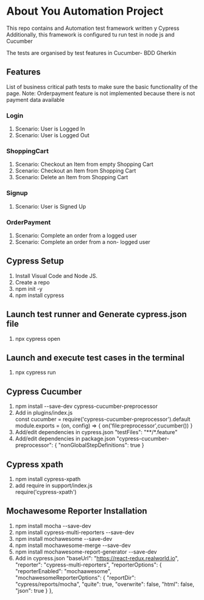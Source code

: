 # About You Automation Project

This repo contains and Automation test framework written y Cypress
Additionally, this framework is configured tu run test in node js and Cucumber

The tests are organised by test features in Cucumber- BDD Gherkin 

## Features

List of business critical path tests to make sure the basic functionality of the page.
Note: Orderpayment feature is not implemented because there is not payment data available

### Login

1. Scenario: User is Logged In
2. Scenario: User is Logged Out

### ShoppingCart

1. Scenario: Checkout an Item from empty Shopping Cart 
2. Scenario: Checkout an Item from Shopping Cart 
3. Scenario: Delete an Item from Shopping Cart

### Signup

1. Scenario: User is Signed Up

### OrderPayment

1. Scenario: Complete an order from a logged user
2. Scenario: Complete an order from a non- logged user

## Cypress Setup

1. Install Visual Code and Node JS.
2. Create a repo
3. npm init -y
4. npm install cypress

## Launch test runner and Generate cypress.json file

1. npx cypress open

## Launch and execute test cases in the terminal
1. npx cypress run

## Cypress Cucumber

1. npm install --save-dev cypress-cucumber-preprocessor
2. Add in plugins/index.js  
    const cucumber = require('cypress-cucumber-preprocessor').default
    module.exports = (on, config) => {
      on('file:preprocessor',cucumber())
    }
4. Add/edit dependencies in cypress.json 
    "testFiles": "**/*.feature" 
5. Add/edit dependencies in package.json
   "cypress-cucumber-preprocessor": {
    "nonGlobalStepDefinitions": true
    }
    

## Cypress xpath

1. npm install cypress-xpath
2. add require in support/index.js  
    require('cypress-xpath')

## Mochawesome Reporter Installation

1. npm install mocha --save-dev
2. npm install cypress-multi-reporters --save-dev
3. npm install mochawesome --save-dev
4. npm install mochawesome-merge --save-dev
5. npm install mochawesome-report-generator --save-dev
6. Add in cypress.json
     "baseUrl": "https://react-redux.realworld.io",
    "reporter": "cypress-multi-reporters",
    "reporterOptions": {
      "reporterEnabled": "mochaawesome",
      "mochawesomeReporterOptions": {
        "reportDir": "cypress/reports/mocha",
        "quite": true,
        "overwrite": false,
        "html": false,
        "json": true
      }
    },


